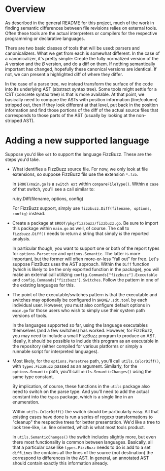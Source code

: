# Overview

As described in the general README for this project, much of the work in
finding semantic differences between file revisions relies on external
tools.  Often these tools are the actual interpreters or compilers for the
respective programming or declarative languages.

There are two basic classes of tools that will be used: parsers and
canonicalizers.  What we get from each is somewhat different.  In the case
of a canonicalizer, it's pretty simple: Create the fully normalized version
of the *A* version and the *B* version, and do a diff on them.  If nothing
semantically important has changed, hopefully these canonical versions are
identical.  If not, we can present a highlighted diff of where they differ.

In the case of a parse tree, we instead transform the surface of the code
into its underlying AST (abstract syntax tree).  Some tools might settle for
a CST (concrete syntax tree) is that is more available.  At that point, we
basically need to compare the ASTs with position information (line/column)
stripped out, then if they look different at that level, put back in the
position information and find those portions of the diff of the actual
source files that corresponds to those parts of the AST (usually by looking
at the non-stripped AST).

# Adding a new supported language

Suppose you'd like `sdt` to support the language FizzBuzz.  These are the
steps you'd take.

* What identifies a FizzBuzz source file.  For now, we only look at file
  extensions, so suppose FizzBuzz fils use the extension `*.fzb`.

  In `$ROOT/main.go` is a `switch ext` within `compareFileType()`.  Within a
  `case` of that switch, you'll see a call similar to:

    ruby.Diff(filename, options, config)

  For FizzBuzz support, simply use `fizzbuzz.Diff(filename, options,
  config)` instead.

* Create a package at `$ROOT/pkg/fizzbuzz/fizzbuzz.go`.  Be sure to import
  this package within `main.go` as well, of course.  The call to
  `fizzbuzz.Diff()` needs to return a string that simply _is_ the reported
  analysis.

  In particular though, you want to support one or both of the report types
  for `options.Parsetree` and `options.Semantic`.  The latter is more
  important, but the former will often more-or-less "fall out" for free.
  Let's suppose FizzBuzz uses the AST approach.  Within the `Diff` function
  (which is likely to be the only exported function in the package), you
  will make an external call utilizing
  `config.Commands["fizzbuzz"].Executable` and
  `config.Commands["fizzbuzz"].Switches`.  Follow the pattern in one of the
  existing languages for this.

* The point of the executable/switches pattern is that the executable and
  switches may optionally be configured in `$HOME/.sdt.toml` by each
  individual user.  However, you must also configure default options in
  `main.go` for those users who wish to simply use their system path
  versions of tools.

  In the languages supported so far, using the language executables
  themselves (and a few switches) has worked. However, for FizzBuzz, you may
  need to include a small FizzBuzz program to produce an AST. Ideally, it
  should be possible to include this program as an executable in the
  repository (either compiled for various platforms or simply a runnable
  script for interpreted languages).

* Most likely, for the `options.Parsetree` path, you'll call
  `utils.ColorDiff()`, with `types.FizzBuzz` passed as an argument.
  Similarly, for the `options.Semantic` path, you'll call
  `utils.SemanticChanges()` using the same type constant.

  By implication, of course, these functions in the `utils` package also
  need to switch on the parse type.  And you'll need to add the actual
  constant into the `types` package, which is a single line in an
  enumeration.

  Within `utils.ColorDiff()` the switch should be particularly easy.  All
  that existing cases have done is run a series of regexp transformations to
  "cleanup" the respective trees for better presentation.  We'd like a tree
  to look tree-like, i.e. line oriented, which is what most tools product.

  In `utils.SemanticChanges()` the switch includes slightly more, but even
  there most functionality is common between languages.  Basically, all that
  a particular case like `types.FizzBuzz` needs to do is add to a set
  `diffLines` the contains all the lines of the source (not destination) the
  correspond to differences in the AST.  In general, an annotated AST should
  contain exactly this information already.
